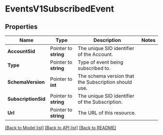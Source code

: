 # EventsV1SubscribedEvent

## Properties

Name | Type | Description | Notes
------------ | ------------- | ------------- | -------------
**AccountSid** | Pointer to **string** | The unique SID identifier of the Account. |
**Type** | Pointer to **string** | Type of event being subscribed to. |
**SchemaVersion** | Pointer to **int** | The schema version that the Subscription should use. |
**SubscriptionSid** | Pointer to **string** | The unique SID identifier of the Subscription. |
**Url** | Pointer to **string** | The URL of this resource. |

[[Back to Model list]](../README.md#documentation-for-models) [[Back to API list]](../README.md#documentation-for-api-endpoints) [[Back to README]](../README.md)


